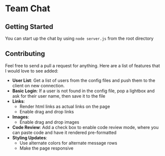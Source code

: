 # Team Chat

## Getting Started
You can start up the chat by using ``node server.js`` from the root directory

## Contributing
Feel free to send a pull a request for anything. Here are a list of features that I would love to see added:

+ **User List**: Get a list of users from the config files and push them to the client on new connection.
+ **Basic Login**: If a user is not found in the config file, pop a lightbox and ask for their user name, then save it to the file
+ **Links**:
    + Render html links as actual links on the page
    + Enable drag and drop links
+ **Images**:
    + Enable drag and drop images
+ **Code Review**: Add a check box to enable code review mode, where you can paste code and have it rendered pre-formatted
+ **Styling Updates**:
    + Use alternate colors for alternate message rows
    + Make the page responsive

